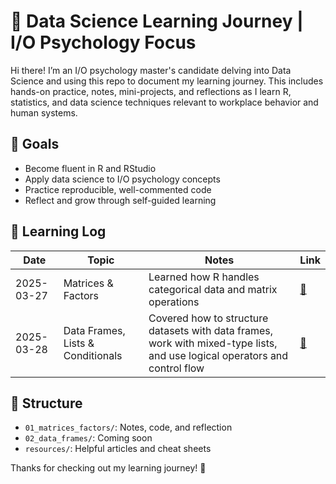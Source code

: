 # 🧠 Data Science Learning Journey | I/O Psychology Focus

Hi there! I’m an I/O psychology master's candidate delving into Data Science and using this repo to document my learning journey. This includes hands-on practice, notes, mini-projects, and reflections as I learn R, statistics, and data science techniques relevant to workplace behavior and human systems.

## 🎯 Goals
- Become fluent in R and RStudio
- Apply data science to I/O psychology concepts
- Practice reproducible, well-commented code
- Reflect and grow through self-guided learning

## 📅 Learning Log
| Date | Topic | Notes | Link |
|------|-------|-------|------|
| 2025-03-27 | Matrices & Factors | Learned how R handles categorical data and matrix operations | [🔗](./01_matrices_factors/) |
| 2025-03-28 | Data Frames, Lists & Conditionals | Covered how to structure datasets with data frames, work with mixed-type lists, and use logical operators     and control flow | [🔗](./02_data_structures_logic/) |


## 📂 Structure
- `01_matrices_factors/`: Notes, code, and reflection
- `02_data_frames/`: Coming soon
- `resources/`: Helpful articles and cheat sheets

Thanks for checking out my learning journey! 🚀
